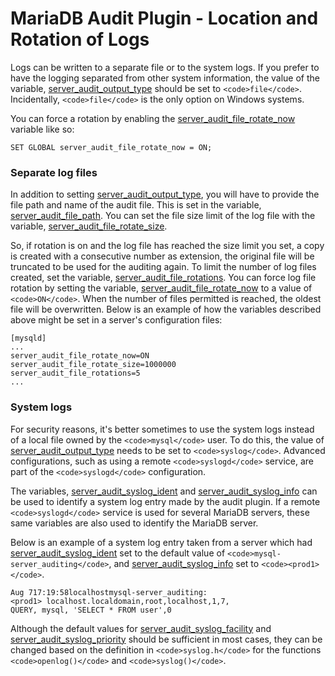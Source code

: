 
# MariaDB Audit Plugin - Location and Rotation of Logs

Logs can be written to a separate file or to the system logs. If you prefer to have the logging separated from other system information, the value of the variable, [server_audit_output_type](mariadb-audit-plugin-options-and-system-variables.md) should be set to `<code>file</code>`. Incidentally, `<code>file</code>` is the only option on Windows systems.


You can force a rotation by enabling the [server_audit_file_rotate_now](mariadb-audit-plugin-options-and-system-variables.md) variable like so:


```
SET GLOBAL server_audit_file_rotate_now = ON;
```

### Separate log files


In addition to setting [server_audit_output_type](mariadb-audit-plugin-options-and-system-variables.md), you will have to provide the file path and name of the audit file. This is set in the variable, [server_audit_file_path](mariadb-audit-plugin-options-and-system-variables.md). You can set the file size limit of the log file with the variable, [server_audit_file_rotate_size](mariadb-audit-plugin-options-and-system-variables.md).


So, if rotation is on and the log file has reached the size limit you set, a copy is created with a consecutive number as extension, the original file will be truncated to be used for the auditing again. To limit the number of log files created, set the variable, [server_audit_file_rotations](mariadb-audit-plugin-options-and-system-variables.md). You can force log file rotation by setting the variable, [server_audit_file_rotate_now](mariadb-audit-plugin-options-and-system-variables.md) to a value of `<code>ON</code>`. When the number of files permitted is reached, the oldest file will be overwritten. Below is an example of how the variables described above might be set in a server's configuration files:


```
[mysqld]
...
server_audit_file_rotate_now=ON 
server_audit_file_rotate_size=1000000 
server_audit_file_rotations=5
...
```

### System logs


For security reasons, it's better sometimes to use the system logs instead of a local file owned by the `<code>mysql</code>` user. To do this, the value of [server_audit_output_type](mariadb-audit-plugin-options-and-system-variables.md) needs to be set to `<code>syslog</code>`. Advanced configurations, such as using a remote `<code>syslogd</code>` service, are part of the `<code>syslogd</code>` configuration.


The variables, [server_audit_syslog_ident](mariadb-audit-plugin-options-and-system-variables.md) and [server_audit_syslog_info](mariadb-audit-plugin-options-and-system-variables.md) can be used to identify a system log entry made by the audit plugin. If a remote `<code>syslogd</code>` service is used for several MariaDB servers, these same variables are also used to identify the MariaDB server.


Below is an example of a system log entry taken from a server which had [server_audit_syslog_ident](mariadb-audit-plugin-options-and-system-variables.md) set to the default value of `<code>mysql­-server_auditing</code>`, and [server_audit_syslog_info](mariadb-audit-plugin-options-and-system-variables.md) set to `<code><prod1></code>`.


```
Aug 717:19:58localhostmysql-­server_auditing: 
<prod1> localhost.localdomain,root,localhost,1,7, 
QUERY, mysql, 'SELECT * FROM user',0
```

Although the default values for [server_audit_syslog_facility](mariadb-audit-plugin-options-and-system-variables.md) and [server_audit_syslog_priority](mariadb-audit-plugin-options-and-system-variables.md) should be sufficient in most cases, they can be changed based on the definition in `<code>syslog.h</code>` for the functions `<code>openlog()</code>` and `<code>syslog()</code>`.

